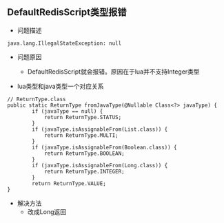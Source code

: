 ## DefaultRedisScript类型报错

* 问题描述
```
java.lang.IllegalStateException: null
```

* 问题原因
    * DefaultRedisScript<Integer>就会报错。原因在于lua并不支持Integer类型
    
* lua类型和java类型一个对应关系

```
// ReturnType.class  
public static ReturnType fromJavaType(@Nullable Class<?> javaType) {
		if (javaType == null) {
			return ReturnType.STATUS;
		}
		if (javaType.isAssignableFrom(List.class)) {
			return ReturnType.MULTI;
		}
		if (javaType.isAssignableFrom(Boolean.class)) {
			return ReturnType.BOOLEAN;
		}
		if (javaType.isAssignableFrom(Long.class)) {
			return ReturnType.INTEGER;
		}
		return ReturnType.VALUE;
}

```

* 解决方法
    * 改成Long返回